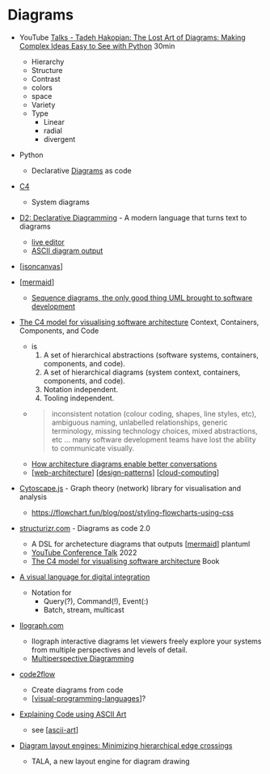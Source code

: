 Diagrams
========


* YouTube [Talks - Tadeh Hakopian: The Lost Art of Diagrams: Making Complex Ideas Easy to See with Python](https://www.youtube.com/watch?v=HlNO2NI-X9c) 30min
    * Hierarchy
    * Structure
    * Contrast
    * colors
    * space
    * Variety
    * Type
        * Linear
        * radial
        * divergent

* Python
    * Declarative [Diagrams](https://diagrams.mingrammer.com/) as code
* [C4](https://c4model.com/)
    * System diagrams
* [D2: Declarative Diagramming](https://d2lang.com/) - A modern language that turns text to diagrams
    * [live editor](https://play.d2lang.com/)
    * [ASCII diagram output](https://d2lang.com/blog/ascii/)
* [[jsoncanvas]]
* [[mermaid]]
    * [Sequence diagrams, the only good thing UML brought to software development](https://www.mermaidchart.com/blog/posts/sequence-diagrams-the-good-thing-uml-brought-to-software-development)

* [The C4 model for visualising software architecture](https://c4model.com/) Context, Containers, Components, and Code
    * is
        1. A set of hierarchical abstractions (software systems, containers, components, and code).
        2. A set of hierarchical diagrams (system context, containers, components, and code).
        3. Notation independent.
        4. Tooling independent.
    * > inconsistent notation (colour coding, shapes, line styles, etc), ambiguous naming, unlabelled relationships, generic terminology, missing technology choices, mixed abstractions, etc ... many software development teams have lost the ability to communicate visually.
    * [How architecture diagrams enable better conversations](https://www.unravelled.dev/how-architecture-diagrams-enable-better-conversations/)
    * [[web-architecture]] [[design-patterns]] [[cloud-computing]]

* [Cytoscape.js](https://js.cytoscape.org/) - Graph theory (network) library for visualisation and analysis 
    * https://flowchart.fun/blog/post/styling-flowcharts-using-css

* [structurizr.com](https://structurizr.com/) - Diagrams as code 2.0 
    * A DSL for archetecture diagrams that outputs [[mermaid]] plantuml
    * [YouTube Conference Talk](https://www.youtube.com/watch?v=Za1-v4Zkq5E) 2022
    * [The C4 model for visualising software architecture](https://leanpub.com/visualising-software-architecture) Book

* [A visual language for digital integration](https://blogs.mulesoft.com/api-integration/strategy/a-visual-language-for-digital-integration/)
    * Notation for 
        * Query(?), Command(!), Event(:)
        * Batch, stream, multicast

* [Ilograph.com](https://www.ilograph.com/)
    * Ilograph interactive diagrams let viewers freely explore your systems from multiple perspectives and levels of detail.
    * [Multiperspective Diagramming](https://blog.ilograph.com/posts/multiperspective-diagramming-guide/)

* [code2flow](https://github.com/scottrogowski/code2flow)
    * Create diagrams from code
    * [[visual-programming-languages]]?

* [Explaining Code using ASCII Art](https://blog.regehr.org/archives/1653)
    * see [[ascii-art]]

* [Diagram layout engines: Minimizing hierarchical edge crossings](https://www.terrastruct.com/blog/post/diagram-layout-engines-crossing-minimization/)
    * TALA, a new layout engine for diagram drawing

[//begin]: # "Autogenerated link references for markdown compatibility"
[jsoncanvas]: jsoncanvas.md "jsoncanvas"
[mermaid]: mermaid.md "Mermaid"
[web-architecture]: web-architecture.md "web-architecture"
[design-patterns]: design-patterns.md "Design patterns"
[cloud-computing]: cloud-computing.md "Cloud Computing"
[visual-programming-languages]: visual-programming-languages.md "Visual Programming Languages"
[ascii-art]: ascii-art.md "ascii-art"
[//end]: # "Autogenerated link references"